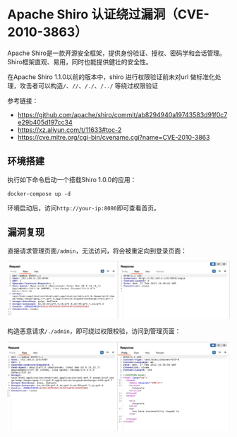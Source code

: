 # Apache Shiro 认证绕过漏洞（CVE-2010-3863）

Apache Shiro是一款开源安全框架，提供身份验证、授权、密码学和会话管理。Shiro框架直观、易用，同时也能提供健壮的安全性。

在Apache Shiro 1.1.0以前的版本中，shiro 进行权限验证前未对url 做标准化处理，攻击者可以构造`/`、`//`、`/./`、`/../` 等绕过权限验证

参考链接：

- <https://github.com/apache/shiro/commit/ab8294940a19743583d91f0c7e29b405d197cc34>
- <https://xz.aliyun.com/t/11633#toc-2>
- <https://cve.mitre.org/cgi-bin/cvename.cgi?name=CVE-2010-3863>

## 环境搭建

执行如下命令启动一个搭载Shiro 1.0.0的应用：

```
docker-compose up -d
```

环境启动后，访问`http://your-ip:8080`即可查看首页。

## 漏洞复现

直接请求管理页面`/admin`，无法访问，将会被重定向到登录页面：

![](1.png)

构造恶意请求`/./admin`，即可绕过权限校验，访问到管理页面：

![](2.png)
